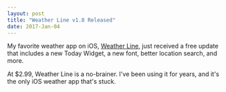```yaml
---
layout: post
title: "Weather Line v1.8 Released"
date: 2017-Jan-04
---
```


My favorite weather app on iOS, [Weather Line](https://itunes.apple.com/us/app/weather-line-forecast-graphs/id715319015?mt=8&ign-mpt=uo%3D4), just received a free update that includes a new Today Widget, a new font, better location search, and more. 

At $2.99, Weather Line is a no-brainer. I've been using it for years, and it's the only iOS weather app that's stuck.